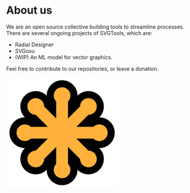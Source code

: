 # About us

We are an open source collective building tools to streamline processes. There are several ongoing projects of SVGTools, which are:
- Radial Designer
- SVGosu 
- (WIP) An ML model for vector graphics.

Feel free to contribute to our repositories, or leave a donation.

![Logo](/img/svg-logo.png)